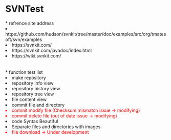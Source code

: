 # SVNTest

<div>
<label>* refrence site address</label><br>
<li>https://github.com/hudson/svnkit/tree/master/doc/examples/src/org/tmatesoft/svn/examples</li>
<li>https://svnkit.com/</li>
<li>https://svnkit.com/javadoc/index.html</li>
<li>https://wiki.svnkit.com/</li>
</div>
<br><br>
<div>
<label>* function test list</label><br>
<li>make repository</li>
<li>repository info view</li>
<li>repository history view</li>
<li>repository tree view</li>
<li>file content view</li>
<li>commit file and directory</li>
<li style='color:red'>commit modify file (Checksum mismatch issue -> modifying)</li>
<li style='color:red'>commit delete file (out of date issue -> modifying)</li>
<li>code Syntax Beautiful</li>
<li>Separate files and directories with images</li>
<li style="color:red">file download -> Under development</li>
</div>
